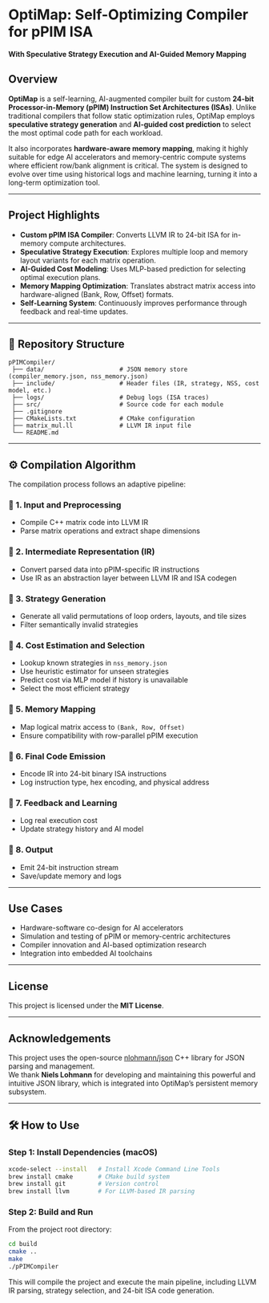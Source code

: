 # OptiMap: Self-Optimizing Compiler for pPIM ISA  
**With Speculative Strategy Execution and AI-Guided Memory Mapping**

## Overview

**OptiMap** is a self-learning, AI-augmented compiler built for custom **24-bit Processor-in-Memory (pPIM) Instruction Set Architectures (ISAs)**. Unlike traditional compilers that follow static optimization rules, OptiMap employs **speculative strategy generation** and **AI-guided cost prediction** to select the most optimal code path for each workload.

It also incorporates **hardware-aware memory mapping**, making it highly suitable for edge AI accelerators and memory-centric compute systems where efficient row/bank alignment is critical. The system is designed to evolve over time using historical logs and machine learning, turning it into a long-term optimization tool.

---

## Project Highlights

- **Custom pPIM ISA Compiler**: Converts LLVM IR to 24-bit ISA for in-memory compute architectures.
- **Speculative Strategy Execution**: Explores multiple loop and memory layout variants for each matrix operation.
- **AI-Guided Cost Modeling**: Uses MLP-based prediction for selecting optimal execution plans.
- **Memory Mapping Optimization**: Translates abstract matrix access into hardware-aligned (Bank, Row, Offset) formats.
- **Self-Learning System**: Continuously improves performance through feedback and real-time updates.

---

## 📂 Repository Structure

```
pPIMCompiler/
 ├── data/                     # JSON memory store (compiler_memory.json, nss_memory.json)
 ├── include/                  # Header files (IR, strategy, NSS, cost model, etc.)
 ├── logs/                     # Debug logs (ISA traces)
 ├── src/                      # Source code for each module
 ├── .gitignore
 ├── CMakeLists.txt            # CMake configuration
 ├── matrix_mul.ll             # LLVM IR input file
 └── README.md
```

---

## ⚙️ Compilation Algorithm

The compilation process follows an adaptive pipeline:

### 🔹 1. Input and Preprocessing
- Compile C++ matrix code into LLVM IR
- Parse matrix operations and extract shape dimensions

### 🔹 2. Intermediate Representation (IR)
- Convert parsed data into pPIM-specific IR instructions
- Use IR as an abstraction layer between LLVM IR and ISA codegen

### 🔹 3. Strategy Generation
- Generate all valid permutations of loop orders, layouts, and tile sizes
- Filter semantically invalid strategies

### 🔹 4. Cost Estimation and Selection
- Lookup known strategies in `nss_memory.json`
- Use heuristic estimator for unseen strategies
- Predict cost via MLP model if history is unavailable
- Select the most efficient strategy

### 🔹 5. Memory Mapping
- Map logical matrix access to `(Bank, Row, Offset)`
- Ensure compatibility with row-parallel pPIM execution

### 🔹 6. Final Code Emission
- Encode IR into 24-bit binary ISA instructions
- Log instruction type, hex encoding, and physical address

### 🔹 7. Feedback and Learning
- Log real execution cost
- Update strategy history and AI model

### 🔹 8. Output
- Emit 24-bit instruction stream
- Save/update memory and logs

---

## Use Cases

- Hardware-software co-design for AI accelerators
- Simulation and testing of pPIM or memory-centric architectures
- Compiler innovation and AI-based optimization research
- Integration into embedded AI toolchains

---

## License

This project is licensed under the **MIT License**.

---

## Acknowledgements

This project uses the open-source [nlohmann/json](https://github.com/nlohmann/json) C++ library for JSON parsing and management.  
We thank **Niels Lohmann** for developing and maintaining this powerful and intuitive JSON library, which is integrated into OptiMap’s persistent memory subsystem.



---

## 🛠 How to Use

### Step 1: Install Dependencies (macOS)

```bash
xcode-select --install   # Install Xcode Command Line Tools
brew install cmake       # CMake build system
brew install git         # Version control
brew install llvm        # For LLVM-based IR parsing
```

### Step 2: Build and Run

From the project root directory:

```bash
cd build
cmake ..
make
./pPIMCompiler
```

This will compile the project and execute the main pipeline, including LLVM IR parsing, strategy selection, and 24-bit ISA code generation.

